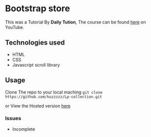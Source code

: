 # Bootstrap store
This was a Tutorial By **Daily Tution**, The course can be found [here](https://www.youtube.com/watch?v=36jRXMsIFuA&list=WL&index=94&t=0s) on YouTube.

## Technologies used
- HTML
- CSS
- Javascript scroll library



## Usage
Clone The repo to your local maching 
`git clone https://github.com/kuzzzzz/Lp-collection.git`

or View the Hosted version [here](https://kuzzzzz.github.io/Lp-collection/landing-pages/bootstrap-store/index.html)

### Issues
- Incomplete